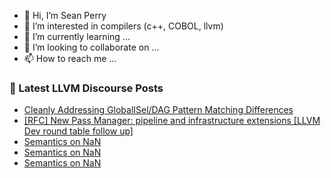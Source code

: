 - 👋 Hi, I’m Sean Perry
- 👀 I’m interested in compilers (c++, COBOL, llvm)
- 🌱 I’m currently learning ...
- 💞️ I’m looking to collaborate on ...
- 📫 How to reach me ...

<!---
s66perry/s66perry is a ✨ special ✨ repository because its `README.md` (this file) appears on your GitHub profile.
You can click the Preview link to take a look at your changes.
--->
### 📕 Latest LLVM Discourse Posts

<!-- DISCOURSE-LLVM:START -->
- [Cleanly Addressing GlobalISel/DAG Pattern Matching Differences](https://discourse.llvm.org/t/cleanly-addressing-globalisel-dag-pattern-matching-differences/64817#post_19)
- [[RFC] New Pass Manager: pipeline and infrastructure extensions [LLVM Dev round table follow up]](https://discourse.llvm.org/t/rfc-new-pass-manager-pipeline-and-infrastructure-extensions-llvm-dev-round-table-follow-up/66736#post_3)
- [Semantics on NaN](https://discourse.llvm.org/t/semantics-on-nan/66729?page=2#post_29)
- [Semantics on NaN](https://discourse.llvm.org/t/semantics-on-nan/66729?page=2#post_28)
- [Semantics on NaN](https://discourse.llvm.org/t/semantics-on-nan/66729?page=2#post_27)
<!-- DISCOURSE-LLVM:END -->
